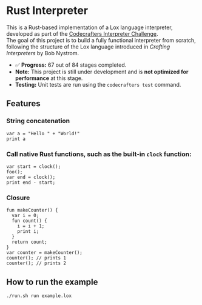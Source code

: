 # Rust Interpreter

This is a Rust-based implementation of a Lox language interpreter, developed as part of the [Codecrafters Interpreter Challenge](https://app.codecrafters.io/courses/interpreter/overview).  
The goal of this project is to build a fully functional interpreter from scratch, following the structure of the Lox language introduced in *Crafting Interpreters* by Bob Nystrom.

- ✅ **Progress:** 67 out of 84 stages completed.
- **Note:** This project is still under development and is **not optimized for performance** at this stage.
- **Testing:** Unit tests are run using the `codecrafters test` command.

## Features
### String concatenation
  ```
  var a = "Hello " + "World!"
  print a
  ```
### Call native Rust functions, such as the built-in `clock` function:
  ```
  var start = clock();
  foo();
  var end = clock();
  print end - start;
  ```
### Closure
  ```
  fun makeCounter() {
    var i = 0;
    fun count() {
      i = i + 1;
      print i;
    }
    return count;
  }
  var counter = makeCounter();
  counter(); // prints 1
  counter(); // prints 2
  ```              

## How to run the example

```bash
./run.sh run example.lox
```
